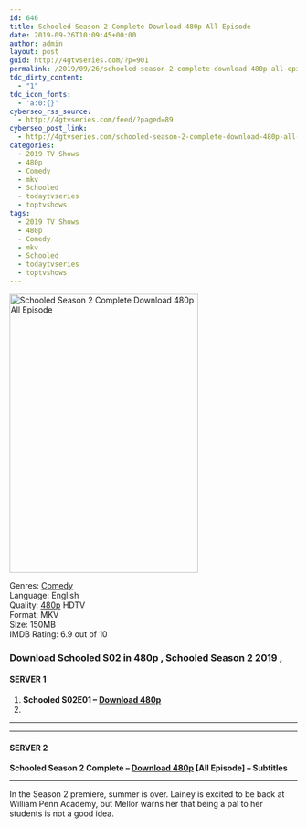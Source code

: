 ```yaml
---
id: 646
title: Schooled Season 2 Complete Download 480p All Episode
date: 2019-09-26T10:09:45+00:00
author: admin
layout: post
guid: http://4gtvseries.com/?p=901
permalink: /2019/09/26/schooled-season-2-complete-download-480p-all-episode-3/
tdc_dirty_content:
  - "1"
tdc_icon_fonts:
  - 'a:0:{}'
cyberseo_rss_source:
  - http://4gtvseries.com/feed/?paged=89
cyberseo_post_link:
  - http://4gtvseries.com/schooled-season-2-complete-download-480p-all-episode/
categories:
  - 2019 TV Shows
  - 480p
  - Comedy
  - mkv
  - Schooled
  - todaytvseries
  - toptvshows
tags:
  - 2019 TV Shows
  - 480p
  - Comedy
  - mkv
  - Schooled
  - todaytvseries
  - toptvshows
---
```

<img loading="lazy" class="aligncenter" src="https://3.bp.blogspot.com/--KCoOh_yiQM/XYyM086tTnI/AAAAAAAAAQM/sWRtk_hn-H04NVQkvqYrRi8UhGMIk_JygCK4BGAYYCw/s1600/Schooled%2BSeason%2B2.jpg" alt="Schooled Season 2 Complete Download 480p All Episode" width="330" height="488" />

Genres:&nbsp;<a href="http://4gtvseries.com/tag/comedy/" data-wpel-link="internal">Comedy</a>  
Language: English  
Quality:&nbsp;<a href="http://4gtvseries.com/tag/480p/" data-wpel-link="internal">480p</a>&nbsp;HDTV  
Format: MKV  
Size: 150MB  
IMDB Rating: 6.9 out of 10

### **Download Schooled S02 in 480p , Schooled Season 2 2019 ,&nbsp;**

#### <span><strong>SERVER 1</strong></span>

  1. **Schooled S02E01 – <a href="http://slink.dl480p.xyz/67R2qXe" data-wpel-link="external" target="_blank" rel="nofollow external noopener noreferrer" class="wpel-icon-left"><i class="wpel-icon fa fa-download" aria-hidden="true"></i>Download 480p</a>&nbsp;**
  2. 

* * *

* * *

#### <span><strong>SERVER 2</strong></span>

**Schooled Season 2 Complete – <a href="http://dl480p.xyz/665/" data-wpel-link="external" target="_blank" rel="nofollow external noopener noreferrer" class="wpel-icon-left"><i class="wpel-icon fa fa-download" aria-hidden="true"></i>Download 480p</a> [All Episode] – Subtitles**

* * *

In the Season 2 premiere, summer is over. Lainey is excited to be back at William Penn Academy, but Mellor warns her that being a pal to her students is not a good idea.

<div align="center">
</div>